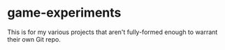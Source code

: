 game-experiments
================
This is for my various projects that aren't fully-formed enough to warrant their own Git repo.
